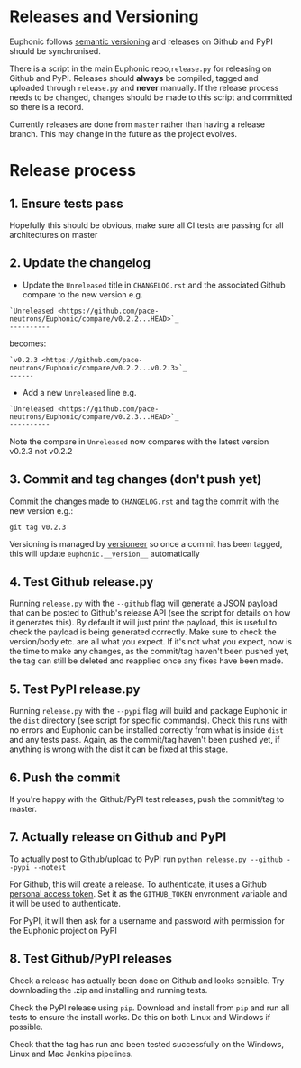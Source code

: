 # Releases and Versioning

Euphonic follows [semantic versioning](https://semver.org/) and releases on
Github and PyPI should be synchronised.

There is a script in the main Euphonic repo,`release.py` for releasing on Github
and PyPI. Releases should **always** be compiled, tagged and uploaded through
`release.py` and **never** manually. If the release process needs to be changed,
changes should be made to this script and committed so there is a record.

Currently releases are done from `master` rather than having a release branch.
This may change in the future as the project evolves.

# Release process
## 1. Ensure tests pass
Hopefully this should be obvious, make sure all CI tests are passing for all
architectures on master

## 2. Update the changelog
* Update the `Unreleased` title in `CHANGELOG.rst` and the associated Github
compare to the new version e.g.
```
`Unreleased <https://github.com/pace-neutrons/Euphonic/compare/v0.2.2...HEAD>`_
----------
```
becomes:
```
`v0.2.3 <https://github.com/pace-neutrons/Euphonic/compare/v0.2.2...v0.2.3>`_
------
```

* Add a new `Unreleased` line e.g.
```
`Unreleased <https://github.com/pace-neutrons/Euphonic/compare/v0.2.3...HEAD>`_
----------
```
Note the compare in `Unreleased` now compares with the latest version v0.2.3
not v0.2.2

## 3. Commit and tag changes (don't push yet)
Commit the changes made to `CHANGELOG.rst` and tag the commit with the new
version e.g.:

```
git tag v0.2.3
```
Versioning is managed by
[versioneer](https://github.com/warner/python-versioneer) so once a
commit has been tagged, this will update `euphonic.__version__`
automatically

## 4. Test Github release.py
Running `release.py` with the `--github` flag will generate a JSON payload that
can be posted to Github's release API (see the script for details on how it
generates this). By default it will just print the payload, this is useful to
check the payload is being generated correctly. Make sure to check the 
version/body etc. are all what you expect. If it's not what you expect, now
is the time to make any changes, as the commit/tag haven't been pushed yet,
the tag can still be deleted and reapplied once any fixes have been made.

## 5. Test PyPI release.py
Running `release.py` with the `--pypi` flag will build and package Euphonic in
the `dist` directory (see script for specific commands). Check this runs with no
errors and Euphonic can be installed correctly from what is inside `dist` and any
tests pass. Again, as the commit/tag haven't been pushed yet, if anything is wrong
with the dist it can be fixed at this stage.

## 6. Push the commit
If you're happy with the Github/PyPI test releases, push the commit/tag to master.

## 7. Actually release on Github and PyPI
To actually post to Github/upload to PyPI run
`python release.py --github --pypi --notest`

For Github, this will create a release. To authenticate, it uses a Github 
[personal access token](https://help.github.com/en/github/authenticating-to-github/creating-a-personal-access-token-for-the-command-line).
Set it as the `GITHUB_TOKEN` envronment variable and it will be used to
authenticate.

For PyPI, it will then ask for a username and password with permission for the
Euphonic project on PyPI

## 8. Test Github/PyPI releases
Check a release has actually been done on Github and looks sensible. Try
downloading the .zip and installing and running tests.

Check the PyPI release using `pip`. Download and install from `pip` and run all
tests to ensure the install works. Do this on both Linux and Windows if
possible.

Check that the tag has run and been tested successfully on the Windows, Linux and Mac Jenkins pipelines.
